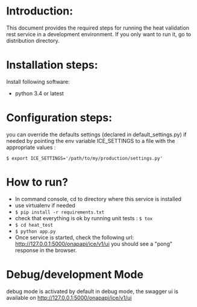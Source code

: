 Introduction:
=============
This document provides the required steps for running the 
heat validation rest service in a development environment.
If you only want to run it, go to distribution directory.

Installation steps:
====================
Install following software:
- python 3.4 or latest

Configuration steps:
====================
you can override the defaults settings (declared in default_settings.py)
if needed by pointing the env variable ICE_SETTINGS to a file
with the appropriate values :

``$ export ICE_SETTINGS='/path/to/my/production/settings.py'``

How to run?
===========
 - In command console, cd to directory where this service is installed 
 - use virtualenv if needed
 - ``$ pip install -r requirements.txt``
 - check that everything is ok by running unit tests : ``$ tox``
 - ``$ cd heat_test``
 - ``$ python app.py``
 - Once service is started, check the following url: http://127.0.0.1:5000/onapapi/ice/v1/ui
   you should see a "pong" response in the browser.

Debug/development Mode
==========
 debug mode is activated by default
 in debug mode, the swagger ui is available on http://127.0.0.1:5000/onapapi/ice/v1/ui
